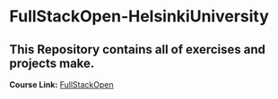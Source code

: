 # FullStackOpen-HelsinkiUniversity

## This Repository contains all of exercises and projects make.

**Course Link:** [FullStackOpen](https://fullstackopen.com/en/)

